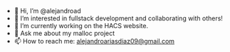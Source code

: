- 👋 Hi, I’m @alejandroad
- 👀 I’m interested in fullstack development and collaborating with others!
- 🌱 I’m currently working on the HACS website.
- 💞️ Ask me about my malloc project
- 📫 How to reach me: alejandroariasdiaz09@gmail.com

<!---
alejandroad/alejandroad is a ✨ special ✨ repository because its `README.md` (this file) appears on your GitHub profile.
You can click the Preview link to take a look at your changes.
--->
